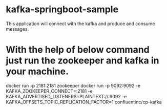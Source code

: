 # kafka-springboot-sample
This application will connect with the kafka and produce and consume messages.

# With the help of below command just run the zookeeper and kafka in your machine.

docker run -p 2181:2181 zookeeper
docker run -p 9092:9092 -e KAFKA_ZOOKEEPER_CONNECT=<YOUR MACHINE IP>:2181 -e KAFKA_ADVERTISED_LISTENERS=PLAINTEXT://<YOUR MACHINE IP>:9092 -e KAFKA_OFFSETS_TOPIC_REPLICATION_FACTOR=1 confluentinc/cp-kafka

